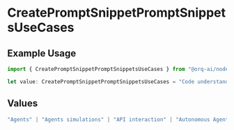 # CreatePromptSnippetPromptSnippetsUseCases

## Example Usage

```typescript
import { CreatePromptSnippetPromptSnippetsUseCases } from "@orq-ai/node/models/operations";

let value: CreatePromptSnippetPromptSnippetsUseCases = "Code understanding";
```

## Values

```typescript
"Agents" | "Agents simulations" | "API interaction" | "Autonomous Agents" | "Chatbots" | "Classification" | "Code understanding" | "Code writing" | "Documents QA" | "Conversation" | "Extraction" | "Multi-modal" | "Self-checking" | "SQL" | "Summarization" | "Tagging"
```